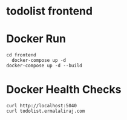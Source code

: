 # todolist frontend

# Docker Run
    cd frontend
	  docker-compose up -d
    docker-compose up -d --build

# Docker Health Checks
    curl http://localhost:5040 
    curl todolist.ermalaliraj.com
	
